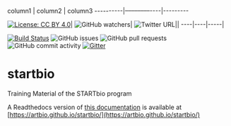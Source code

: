 column1   |  column2   | column3 
----------|––––––––----|---------



[![License: CC BY 4.0](https://img.shields.io/badge/License-CC%20BY%204.0-lightgrey.svg)](https://creativecommons.org/licenses/by/4.0/)|
![GitHub watchers](https://img.shields.io/github/watchers/artbio/startbio?style=social)|
![Twitter URL](https://img.shields.io/twitter/url?style=social&url=https%3A%2F%2Ftwitter.com%2FARTbio_IBPS)||
----|----|-----|




[![Build Status](https://travis-ci.org/ARTbio/tools-artbio.svg?branch=master)](https://travis-ci.org/ARTbio/startbio)
![GitHub issues](https://img.shields.io/github/issues/ARTbio/startbio?color=purple)
![GitHub pull requests](https://img.shields.io/github/issues-pr-raw/ARTbio/startbio?color=blue)
![GitHub commit activity](https://img.shields.io/github/commit-activity/m/artbio/startbio?color=darkgreen)
[![Gitter](https://img.shields.io/gitter/room/nwjs/nw.js.svg)](https://gitter.im/ARTbio/Lobby)


# startbio
Training Material of the STARTbio program

A Readthedocs version of [this documentation](https://artbio.github.io/startbio/)
is available at [https://artbio.github.io/startbio/](https://artbio.github.io/startbio/)

